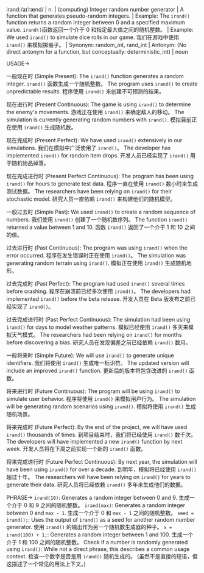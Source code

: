 irand:/aɪˈrænd/ | n. | (computing) Integer random number generator | A function that generates pseudo-random integers. |  Example: The `irand()` function returns a random integer between 0 and a specified maximum value.  `irand()`函数返回一个介于 0 和指定最大值之间的随机整数。 |  Example:  We used `irand()` to simulate dice rolls in our game. 我们在游戏中使用 `irand()` 来模拟掷骰子。 | Synonym: random_int, rand_int | Antonym:  (No direct antonym for a function, but conceptually: deterministic_int) | noun


USAGE->

一般现在时 (Simple Present):
The `irand()` function generates a random integer. `irand()` 函数生成一个随机整数。
The program uses `irand()` to create unpredictable results.  程序使用 `irand()` 来创建不可预测的结果。

现在进行时 (Present Continuous):
The game is using `irand()` to determine the enemy's movements. 游戏正在使用 `irand()` 来确定敌人的移动。
The simulation is currently generating random numbers with `irand()`. 模拟目前正在使用 `irand()` 生成随机数。

现在完成时 (Present Perfect):
We have used `irand()` extensively in our simulations. 我们在模拟中广泛使用了 `irand()`。
The developer has implemented `irand()` for random item drops. 开发人员已经实现了 `irand()` 用于随机物品掉落。

现在完成进行时 (Present Perfect Continuous):
The program has been using `irand()` for hours to generate test data. 程序一直在使用 `irand()` 数小时来生成测试数据。
The researchers have been relying on `irand()` for their stochastic model. 研究人员一直依赖 `irand()` 来构建他们的随机模型。

一般过去时 (Simple Past):
We used `irand()` to create a random sequence of numbers. 我们使用 `irand()` 创建了一个随机数序列。
The function `irand()` returned a value between 1 and 10. 函数 `irand()` 返回了一个介于 1 和 10 之间的值。

过去进行时 (Past Continuous):
The program was using `irand()` when the error occurred. 程序在发生错误时正在使用 `irand()`。
The simulation was generating random terrain using `irand()`. 模拟正在使用 `irand()` 生成随机地形。

过去完成时 (Past Perfect):
The program had used `irand()` several times before crashing. 程序在崩溃前已经多次使用 `irand()`。
The developers had implemented `irand()` before the beta release. 开发人员在 Beta 版发布之前已经实现了 `irand()`。

过去完成进行时 (Past Perfect Continuous):
The simulation had been using `irand()` for days to model weather patterns. 模拟已经使用 `irand()` 多天来模拟天气模式。
The researchers had been relying on `irand()` for months before discovering a bias. 研究人员在发现偏差之前已经依赖 `irand()` 数月。

一般将来时 (Simple Future):
We will use `irand()` to generate unique identifiers. 我们将使用 `irand()` 生成唯一标识符。
The updated version will include an improved `irand()` function. 更新后的版本将包含改进的 `irand()` 函数。

将来进行时 (Future Continuous):
The program will be using `irand()` to simulate user behavior. 程序将使用 `irand()` 来模拟用户行为。
The simulation will be generating random scenarios using `irand()`. 模拟将使用 `irand()` 生成随机场景。

将来完成时 (Future Perfect):
By the end of the project, we will have used `irand()` thousands of times. 到项目结束时，我们将已经使用 `irand()` 数千次。
The developers will have implemented a new `irand()` function by next week. 开发人员将在下周之前实现一个新的 `irand()` 函数。

将来完成进行时 (Future Perfect Continuous):
By next year, the simulation will have been using `irand()` for over a decade. 到明年，模拟将已经使用 `irand()` 超过十年。
The researchers will have been relying on `irand()` for years to generate their data. 研究人员将已经依赖 `irand()` 多年来生成他们的数据。



PHRASE->
`irand(10)`: Generates a random integer between 0 and 9. 生成一个介于 0 和 9 之间的随机整数。
`irand(max)`: Generates a random integer between 0 and `max - 1`. 生成一个介于 0 和 `max - 1` 之间的随机整数。
`seed = irand();`: Uses the output of `irand()` as a seed for another random number generator. 使用 `irand()` 的输出作为另一个随机数生成器的种子。
`x = irand(100) + 1;`: Generates a random integer between 1 and 100. 生成一个介于 1 和 100 之间的随机整数。
Check if a number is randomly generated using `irand()`:  While not a direct phrase, this describes a common usage context. 检查一个数字是否是用 `irand()` 随机生成的。 (虽然不是直接的短语，但这描述了一个常见的用法上下文。)
